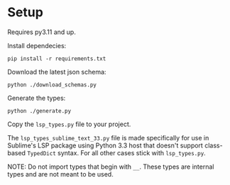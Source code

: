 # Setup

Requires py3.11 and up.

Install dependecies:
```
pip install -r requirements.txt
```

Download the latest json schema:
```
python ./download_schemas.py
```

Generate the types:
```
python ./generate.py
```
Copy the `lsp_types.py` file to your project.

The `lsp_types_sublime_text_33.py` file is made specifically for use in Sublime's LSP package using Python 3.3 host that doesn't support class-based `TypedDict` syntax. For all other cases stick with `lsp_types.py`.

NOTE: Do not import types that begin with `__`. These types are internal types and are not meant to be used.
